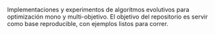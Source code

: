 Implementaciones y experimentos de algoritmos evolutivos para optimización mono y multi-objetivo. El objetivo del repositorio es servir como base reproducible, con ejemplos listos para correr.
